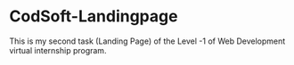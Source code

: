 # CodSoft-Landingpage
This is my second task (Landing Page) of the Level -1 of Web Development virtual internship program.
